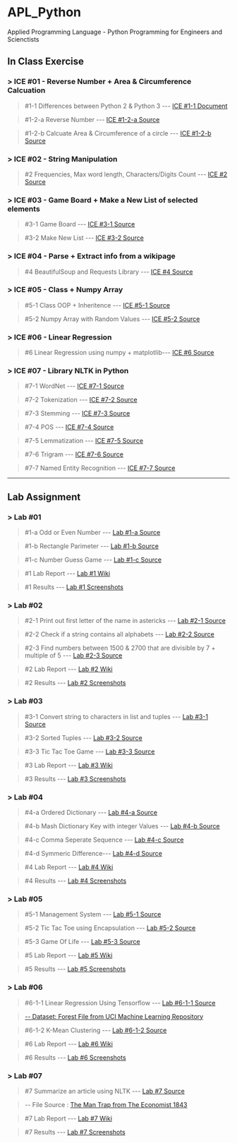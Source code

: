 # APL_Python
Applied Programming Language - Python Programming for Engineers and Scienctists

## In Class Exercise
### > ICE #01 - Reverse Number + Area & Circumference Calcuation
>#1-1 Differences between Python 2 & Python 3 --- 
> <a href="https://github.com/datarocksAmy/APL_Python/blob/master/ICE/ICE01/Lession%201%20In-Class.docx">ICE #1-1 Document</a>

>#1-2-a Reverse Number --- 
> <a href="https://github.com/datarocksAmy/APL_Python/blob/master/ICE/ICE01/ICE1_ReverseNumber.py">ICE #1-2-a Source</a>

>#1-2-b Calcuate Area & Circumference of a circle ---
> <a href="https://github.com/datarocksAmy/APL_Python/blob/master/ICE/ICE01/ICE1_circle.py"> ICE #1-2-b Source</a>

### > ICE #02 - String Manipulation
> #2 Frequencies, Max word length, Characters/Digits Count --- 
> <a href="https://github.com/datarocksAmy/APL_Python/blob/master/ICE/ICE02/ICE2.py"> ICE #2 Source</a>

### > ICE #03 - Game Board + Make a New List of selected elements
>#3-1 Game Board --- 
> <a href="https://github.com/datarocksAmy/APL_Python/blob/master/ICE/ICE03/ICE3-1%20Game%20Board.py">ICE #3-1 Source</a>

>#3-2 Make New List --- 
> <a href="https://github.com/datarocksAmy/APL_Python/blob/master/ICE/ICE03/ICE3-2%20New%20List.py">ICE #3-2 Source</a>

### > ICE #04 - Parse + Extract info from a wikipage
>#4 BeautifulSoup and Requests Library --- 
> <a href="https://github.com/datarocksAmy/APL_Python/blob/master/ICE/ICE04/ICE04%20Wikipage.py">ICE #4 Source</a>

### > ICE #05 - Class + Numpy Array
>#5-1 Class OOP + Inheritence --- 
> <a href="https://github.com/datarocksAmy/APL_Python/blob/master/ICE/ICE05/ICE05-1%20Class%20Employee.py">ICE #5-1 Source</a>

>#5-2 Numpy Array with Random Values --- 
> <a href="https://github.com/datarocksAmy/APL_Python/blob/master/ICE/ICE05/ICE05-2%20Numpy%20Array.py">ICE #5-2 Source</a>


### > ICE #06 - Linear Regression
>#6 Linear Regression using numpy + matplotlib--- 
> <a href="https://github.com/datarocksAmy/APL_Python/blob/master/ICE/ICE06/ICE06%20-%20Linear%20Regression.py">ICE #6 Source</a>

### > ICE #07 - Library NLTK in Python
>#7-1 WordNet --- 
> <a href="https://github.com/datarocksAmy/APL_Python/blob/master/ICE/ICE07/ICE07-1%20WordNet.py">ICE #7-1 Source</a>

>#7-2 Tokenization --- 
> <a href="https://github.com/datarocksAmy/APL_Python/blob/master/ICE/ICE07/ICE07-2%20Tokenization.py">ICE #7-2 Source</a>

>#7-3 Stemming --- 
> <a href="https://github.com/datarocksAmy/APL_Python/blob/master/ICE/ICE07/ICE07-3%20Stemming.py">ICE #7-3 Source</a>

>#7-4 POS --- 
> <a href="hhttps://github.com/datarocksAmy/APL_Python/blob/master/ICE/ICE07/ICE07-4%20POS.py">ICE #7-4 Source</a>

>#7-5 Lemmatization --- 
> <a href="https://github.com/datarocksAmy/APL_Python/blob/master/ICE/ICE07/ICE07-5%20Lemmatization.py">ICE #7-5 Source</a>

>#7-6 Trigram --- 
> <a href="https://github.com/datarocksAmy/APL_Python/blob/master/ICE/ICE07/ICE07-6%20Trigram.py">ICE #7-6 Source</a>

>#7-7 Named Entity Recognition --- 
> <a href="https://github.com/datarocksAmy/APL_Python/blob/master/ICE/ICE07/ICE07-7%20Named%20Entity%20Recognition.py">ICE #7-7 Source</a>

<hr>

## Lab Assignment
### > Lab #01
>#1-a Odd or Even Number ---
> <a href="https://github.com/datarocksAmy/APL_Python/blob/master/Lab%20Assignment/Lab01/Lab_01a_OddOrEvenNum.py">Lab #1-a Source</a>

>#1-b Rectangle Parimeter ---
> <a href="https://github.com/datarocksAmy/APL_Python/blob/master/Lab%20Assignment/Lab01/Lab_01b_Rectangle.py">Lab #1-b Source</a>

>#1-c Number Guess Game ---
> <a href="https://github.com/datarocksAmy/APL_Python/blob/master/Lab%20Assignment/Lab01/Lab_01c_NumberGuess.py"> Lab #1-c Source</a>

>#1 Lab Report ---
> <a href="https://github.com/datarocksAmy/APL_Python/wiki/Py-DS_Engineer-Lab-Report-%2301"> Lab #1 Wiki</a>

>#1 Results ---
> <a href="https://github.com/datarocksAmy/APL_Python/tree/master/Lab%20Assignment/Lab01/Results"> Lab #1 Screenshots</a>

### > Lab #02
>#2-1 Print out first letter of the name in astericks ---
> <a href="https://github.com/datarocksAmy/APL_Python/blob/master/Lab%20Assignment/Lab02/Lab_02_Task01.py">Lab #2-1 Source</a>

>#2-2 Check if a string contains all alphabets ---
> <a href="https://github.com/datarocksAmy/APL_Python/blob/master/Lab%20Assignment/Lab02/Lab_02_Task02.py">Lab #2-2 Source</a>

>#2-3 Find numbers between 1500 & 2700 that are divisible by 7 + multiple of 5 ---
> <a href="https://github.com/datarocksAmy/APL_Python/blob/master/Lab%20Assignment/Lab02/Lab_02_Task03.py"> Lab #2-3 Source</a>

>#2 Lab Report ---
> <a href="https://github.com/datarocksAmy/APL_Python/wiki/Py-DS_Engineer-Lab-Report-%2302"> Lab #2 Wiki</a>

>#2 Results ---
> <a href="https://github.com/datarocksAmy/APL_Python/tree/master/Lab%20Assignment/Lab02/Results"> Lab #2 Screenshots</a>

### > Lab #03
>#3-1 Convert string to characters in list and tuples ---
> <a href="https://github.com/datarocksAmy/APL_Python/blob/master/Lab%20Assignment/Lab03/Lab03_1%20Convert%20into%20characters.py">Lab #3-1 Source</a>

>#3-2 Sorted Tuples ---
> <a href="https://github.com/datarocksAmy/APL_Python/blob/master/Lab%20Assignment/Lab03/Lab03_2%20Ascending%20Tuple.py">Lab #3-2 Source</a>

>#3-3 Tic Tac Toe Game ---
> <a href="https://github.com/datarocksAmy/APL_Python/blob/master/Lab%20Assignment/Lab03/Lab03_3%20Tic%20Tac%20Toe%20Game.py"> Lab #3-3 Source</a>

>#3 Lab Report ---
> <a href="https://github.com/datarocksAmy/APL_Python/wiki/Py-DS_Engineer-Lab-Report-%2303"> Lab #3 Wiki</a>

>#3 Results ---
> <a href="https://github.com/datarocksAmy/APL_Python/tree/master/Lab%20Assignment/Lab03/Results"> Lab #3 Screenshots</a>

### > Lab #04
>#4-a Ordered Dictionary ---
> <a href="https://github.com/datarocksAmy/APL_Python/blob/master/Lab%20Assignment/Lab04/Lab04_a_OrderedDict.py">Lab #4-a Source</a>

>#4-b Mash Dictionary Key with integer Values ---
> <a href="https://github.com/datarocksAmy/APL_Python/blob/master/Lab%20Assignment/Lab04/Lab04_b_MashDictionaries.py">Lab #4-b Source</a>

>#4-c Comma Seperate Sequence ---
> <a href="https://github.com/datarocksAmy/APL_Python/blob/master/Lab%20Assignment/Lab04/Lab04_c_CommaSeparatedSEQ.py">Lab #4-c Source</a>

>#4-d Symmeric Difference---
> <a href="https://github.com/datarocksAmy/APL_Python/blob/master/Lab%20Assignment/Lab04/Lab04_d_SymmetricDifference.py">Lab #4-d Source</a>

>#4 Lab Report ---
> <a href="https://github.com/datarocksAmy/APL_Python/wiki/Py-DS_Engineer-Lab-Report-%2304"> Lab #4 Wiki</a>

>#4 Results ---
> <a href="https://github.com/datarocksAmy/APL_Python/tree/master/Lab%20Assignment/Lab04/Results"> Lab #4 Screenshots</a>

### > Lab #05
>#5-1 Management System ---
> <a href="https://github.com/datarocksAmy/APL_Python/blob/master/Lab%20Assignment/Lab05/Lab05-1%20Management%20System.py">Lab #5-1 Source</a>

>#5-2 Tic Tac Toe using Encapsulation ---
> <a href="https://github.com/datarocksAmy/APL_Python/blob/master/Lab%20Assignment/Lab05/Lab05-2%20Tic%20Tac%20Toe.py">Lab #5-2 Source</a>

>#5-3 Game Of Life ---
> <a href="https://github.com/datarocksAmy/APL_Python/blob/master/Lab%20Assignment/Lab05/Lab05-3%20Game%20of%20Life.py">Lab #5-3 Source</a>

>#5 Lab Report ---
> <a href="https://github.com/datarocksAmy/APL_Python/wiki/Py-DS_Engineer-Lab-Report-%2305"> Lab #5 Wiki</a>

>#5 Results ---
> <a href="https://github.com/datarocksAmy/APL_Python/tree/master/Lab%20Assignment/Lab05/Results"> Lab #5 Screenshots</a>

### > Lab #06
>#6-1-1 Linear Regression Using Tensorflow ---
> <a href="https://github.com/datarocksAmy/APL_Python/blob/master/Lab%20Assignment/Lab06/Tensorflow%20Linear%20Regression/Lab06-1%20Linear%20Regression%20Tensorflow.py">Lab #6-1-1 Source</a>

> <a href="https://archive.ics.uci.edu/ml/datasets/Forest+Fires"> -- Dataset: Forest File from UCI Machine Learning Repository</a>

>#6-1-2 K-Mean Clustering ---
> <a href="https://github.com/datarocksAmy/APL_Python/blob/master/Lab%20Assignment/Lab06/Lab06-2%20T-Shirt%20K-Mean%20Clustering.py">Lab #6-1-2 Source</a>


>#6 Lab Report ---
> <a href="https://github.com/datarocksAmy/APL_Python/wiki/Py-DS_Engineer-Lab-Report-%2306"> Lab #6 Wiki</a>

>#6 Results ---
> <a href="https://github.com/datarocksAmy/APL_Python/tree/master/Lab%20Assignment/Lab06/Results"> Lab #6 Screenshots</a>

### > Lab #07
>#7 Summarize an article using NLTK ---
> <a href="https://github.com/datarocksAmy/APL_Python/blob/master/Lab%20Assignment/Lab06/Tensorflow%20Linear%20Regression/Lab06-1%20Linear%20Regression%20Tensorflow.py">Lab #7 Source</a>

> -- File Source : <a href="https://www.1843magazine.com/features/the-man-trap"> The Man Trap from The Economist 1843 </a>

>#7 Lab Report ---
> <a href=""> Lab #7 Wiki</a>

>#7 Results ---
> <a href=""> Lab #7 Screenshots</a>
